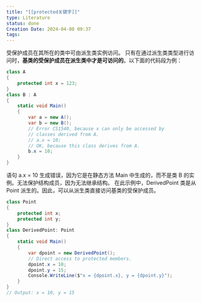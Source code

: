 ```yaml
---
title: "[[protected关键字]]"
type: Literature
status: done
Creation Date: 2024-04-08 09:37
tags:
---
```

受保护成员在其所在的类中可由派生类实例访问。
只有在通过派生类类型进行访问时，**基类的受保护成员在派生类中才是可访问的**。以下面的代码段为例：
```csharp
class A
{
    protected int x = 123;
}
class B : A
{
    static void Main()
    {
        var a = new A();
        var b = new B();
        // Error CS1540, because x can only be accessed by
        // classes derived from A.
        // a.x = 10;
        // OK, because this class derives from A.
        b.x = 10;
    }
}
```
语句 a.x = 10 生成错误，因为它是在静态方法 Main 中生成的，而不是类 B 的实例。无法保护结构成员，因为无法继承结构。
在此示例中，DerivedPoint 类是从 Point 派生的。因此，可以从派生类直接访问基类的受保护成员。
```csharp
class Point
{
    protected int x;
    protected int y;
}
class DerivedPoint: Point
{
    static void Main()
    {
        var dpoint = new DerivedPoint();
        // Direct access to protected members.
        dpoint.x = 10;
        dpoint.y = 15;
        Console.WriteLine($"x = {dpoint.x}, y = {dpoint.y}");
    }
}
// Output: x = 10, y = 15
```